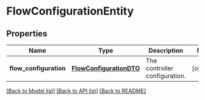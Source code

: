 # FlowConfigurationEntity

## Properties
Name | Type | Description | Notes
------------ | ------------- | ------------- | -------------
**flow_configuration** | [**FlowConfigurationDTO**](FlowConfigurationDTO.md) | The controller configuration. | [optional] 

[[Back to Model list]](../README.md#documentation-for-models) [[Back to API list]](../README.md#documentation-for-api-endpoints) [[Back to README]](../README.md)


